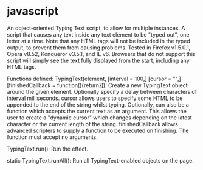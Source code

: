 # javascript
An object-oriented Typing Text script, to allow for multiple instances.
A script that causes any text inside any text element to be "typed out", one letter at a time. Note that any HTML tags will not be included in the typed output, to prevent them from causing problems. Tested in Firefox v1.5.0.1, Opera v8.52, Konqueror v3.5.1, and IE v6.
Browsers that do not support this script will simply see the text fully displayed from the start, including any HTML tags.

Functions defined:
  TypingText(element, [interval = 100,] [cursor = "",] [finishedCallback = function(){return}]):
    Create a new TypingText object around the given element.  Optionally
    specify a delay between characters of interval milliseconds.
    cursor allows users to specify some HTML to be appended to the end of
    the string whilst typing.  Optionally, can also be a function which
    accepts the current text as an argument.  This allows the user to
    create a "dynamic cursor" which changes depending on the latest character
    or the current length of the string.
    finishedCallback allows advanced scripters to supply a function
    to be executed on finishing.  The function must accept no arguments.

  TypingText.run():
    Run the effect.

  static TypingText.runAll():
    Run all TypingText-enabled objects on the page.
